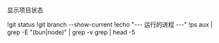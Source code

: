 显示项目状态

!git status
!git branch --show-current
!echo "--- 运行的进程 ---"
!ps aux | grep -E "(bun|node)" | grep -v grep | head -5
